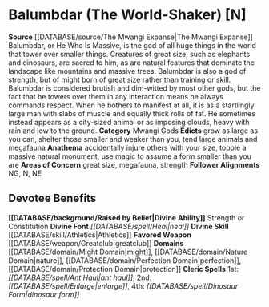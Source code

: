 ﻿---
ability:
- Strength
- Constitution
ability_boost:
- Strength
- Constitution
alignment: N
deity:
- '[[DATABASE/deity/Balumbdar|Balumbdar]]'
deity_category: Mwangi Gods
divine_font: Heal
domain:
- '[[DATABASE/domain/Might Domain|Might]]'
- '[[DATABASE/domain/Nature Domain|Nature]]'
- '[[DATABASE/domain/Perfection Domain|Perfection]]'
- '[[DATABASE/domain/Protection Domain|Protection]]'
favored_weapon: '[[DATABASE/weapon/Greatclub|Greatclub]]'
follower_alignment:
- NG
- N
- NE
id: '224'
name: Balumbdar
rarity: Common
rus_type_level: null
skill:
- '[[DATABASE/skill/Athletics|Athletics]]'
source: '[[DATABASE/source/The Mwangi Expanse|The Mwangi Expanse]]'
trait: null
type: Deity

---
# Balumbdar (The World-Shaker) [N]

**Source** [[DATABASE/source/The Mwangi Expanse|The Mwangi Expanse]] 
Balumbdar, or He Who Is Massive, is the god of all huge things in the world that tower over smaller things. Creatures of great size, such as elephants and dinosaurs, are sacred to him, as are natural features that dominate the landscape like mountains and massive trees. Balumbdar is also a god of strength, but of might born of great size rather than training or skill. Balumbdar is considered brutish and dim-witted by most other gods, but the fact that he towers over them in any interaction means he always commands respect. When he bothers to manifest at all, it is as a startlingly large man with slabs of muscle and equally thick rolls of fat. He sometimes instead appears as a city-sized animal or as imposing clouds, heavy with rain and low to the ground.
**Category** Mwangi Gods
**Edicts** grow as large as you can, shelter those smaller and weaker than you, tend large animals and megafauna
**Anathema** accidentally injure others with your size, topple a massive natural monument, use magic to assume a form smaller than you are
**Areas of Concern** great size, megafauna, strength
**Follower Alignments** NG, N, NE

## Devotee Benefits

**[[DATABASE/background/Raised by Belief|Divine Ability]]** Strength or Constitution
**Divine Font** _[[DATABASE/spell/Heal|heal]]_
**Divine Skill** [[DATABASE/skill/Athletics|Athletics]]
**Favored Weapon** [[DATABASE/weapon/Greatclub|greatclub]]
**Domains** [[DATABASE/domain/Might Domain|might]], [[DATABASE/domain/Nature Domain|nature]], [[DATABASE/domain/Perfection Domain|perfection]], [[DATABASE/domain/Protection Domain|protection]]
**Cleric Spells** 1st: _[[DATABASE/spell/Ant Haul|ant haul]]_, 2nd: _[[DATABASE/spell/Enlarge|enlarge]]_, 4th: _[[DATABASE/spell/Dinosaur Form|dinosaur form]]_